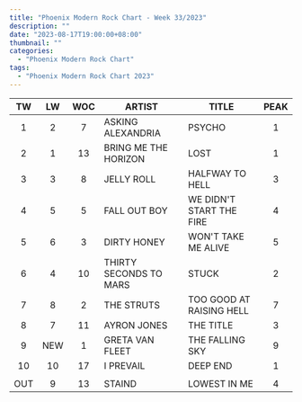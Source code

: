 ```yaml
---
title: "Phoenix Modern Rock Chart - Week 33/2023"
description: ""
date: "2023-08-17T19:00:00+08:00"
thumbnail: ""
categories:
  - "Phoenix Modern Rock Chart"
tags:
  - "Phoenix Modern Rock Chart 2023"
---
```

<!--more-->
|TW|LW|WOC|ARTIST|TITLE|PEAK|
|:----:|:----:|:----:|----|----|:----:|
|1|2|7|ASKING ALEXANDRIA|PSYCHO|1|
|2|1|13|BRING ME THE HORIZON|LOST|1|
|3|3|8|JELLY ROLL|HALFWAY TO HELL|3|
|4|5|5|FALL OUT BOY|WE DIDN'T START THE FIRE|4|
|5|6|3|DIRTY HONEY|WON'T TAKE ME ALIVE|5|
|6|4|10|THIRTY SECONDS TO MARS|STUCK|2|
|7|8|2|THE STRUTS|TOO GOOD AT RAISING HELL|7|
|8|7|11|AYRON JONES|THE TITLE|3|
|9|NEW|1|GRETA VAN FLEET|THE FALLING SKY|9|
|10|10|17|I PREVAIL|DEEP END|1|
| | | | | | |
|OUT|9|13|STAIND|LOWEST IN ME|4|
